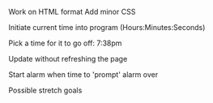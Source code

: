 Work on HTML format
Add minor CSS

Initiate current time into program
(Hours:Minutes:Seconds)

Pick a time for it to go off:
7:38pm

Update without refreshing the page

Start alarm when time to 'prompt' alarm over

Possible stretch goals